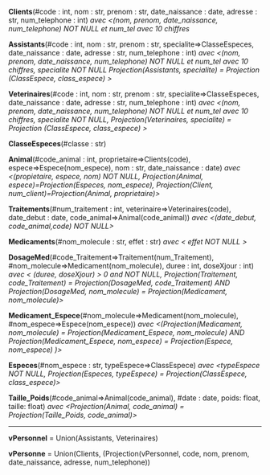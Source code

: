 **Clients**(#code : int, nom : str, prenom : str, date_naissance : date, adresse : str, num_telephone : int) 
*avec <(nom, prenom, date_naissance, num_telephone) NOT NULL et num_tel avec 10 chiffres*

**Assistants**(#code : int, nom : str, prenom : str, specialite=>ClasseEspeces, date_naissance : date, adresse : str, num_telephone : int) 
*avec <(nom, prenom, date_naissance, num_telephone) NOT NULL et num_tel avec 10 chiffres, specialite NOT NULL Projection(Assistants, specialite) = Projection (ClassEspece, class_espece) >*

**Veterinaires**(#code : int, nom : str, prenom : str, specialite=>ClasseEspeces, date_naissance : date, adresse : str, num_telephone : int) 
*avec <(nom, prenom, date_naissance, num_telephone) NOT NULL et num_tel avec 10 chiffres, specialite NOT NULL, Projection(Veterinaires, specialite) = Projection (ClassEspece, class_espece) >*

**ClasseEspeces**(#classe : str)

**Animal**(#code_animal : int, proprietaire=>Clients(code), espece=>Espece(nom_espece), nom : str, date_naissance : date) 
*avec <(propietaire, espece, nom) NOT NULL, Projection(Animal, espece)=Projection(Especes, nom_espece), Projection(Client, num_client)=Projection(Animal, proprietaire)>*

**Traitements**(#num_traitement : int, veterinaire=>Veterinaires(code), date_debut : date, code_animal=>Animal(code_animal)) 
*avec <(date_debut, code_animal,code) NOT NULL>*

**Medicaments**(#nom_molecule : str, effet : str) *avec < effet NOT NULL >*

**DosageMed**(#code_Traitement=>Traitement(num_Traitement), #nom_molecule=>Medicament(nom_molecule), duree : int, doseXjour : int) 
*avec < (duree, doseXjour) > 0 and NOT NULL, Projection(Traitement, code_Traitement) = Projection(DosageMed, code_Traitement) AND Projection(DosageMed, nom_molecule) = Projection(Medicament, nom_molecule)>*

**Medicament_Espece**(#nom_molecule=>Medicament(nom_molecule), #nom_espece=>Espece(nom_espece)) *avec <(Projection(Medicament, nom_molecule) = Projection(Medicament_Espece, nom_molecule) AND Projection(Medicament_Espece, nom_espece) = Projection(Espece, nom_espece) )>*

**Especes**(#nom_espece : str, typeEspece=>ClassEspece) *avec <typeEspece NOT NULL, Projection(Especes, typeEspece) = Projection(ClassEspece, class_espece)>*

**Taille_Poids**(#code_animal=>Animal(code_animal), #date : date, poids: float, taille: float)
*avec <Projection(Animal, code_animal) = Projection(Taille_Poids, code_animal)>*

----------------------------------------------------------------

**vPersonnel** = Union(Assistants, Veterinaires)

**vPersonne** =  Union(Clients, (Projection(vPersonnel, code, nom, prenom, date_naissance, adresse,  num_telephone))